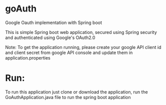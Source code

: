 # goAuth
Google Oauth implementation with Spring boot

This is simple Spring boot web application, secured using Spring security and authenticated using Google's OAuth2.0

Note: To get the application running, please create your google API client id and client secret from google API console and update them in application.properties


# Run:

To run this application just clone or download the application, run the GoAuthApplication.java file to run the spring boot application

